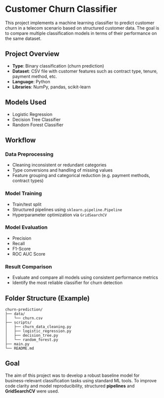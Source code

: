 # Customer Churn Classifier

This project implements a machine learning classifier to predict customer churn in a telecom scenario based on structured customer data. The goal is to compare multiple classification models in terms of their performance on the same dataset.

## Project Overview

- **Type**: Binary classification (churn prediction)
- **Dataset**: CSV file with customer features such as contract type, tenure, payment method, etc.
- **Language**: Python
- **Libraries**: NumPy, pandas, scikit-learn

## Models Used

- Logistic Regression
- Decision Tree Classifier
- Random Forest Classifier

## Workflow

### Data Preprocessing

- Cleaning inconsistent or redundant categories
- Type conversions and handling of missing values
- Feature grouping and categorical reduction (e.g. payment methods, contract types)

### Model Training

- Train/test split
- Structured pipelines using `sklearn.pipeline.Pipeline`
- Hyperparameter optimization via `GridSearchCV`

### Model Evaluation

- Precision
- Recall
- F1-Score
- ROC AUC Score

### Result Comparison

- Evaluate and compare all models using consistent performance metrics
- Identify the most reliable classifier for churn detection

## Folder Structure (Example)
```
churn-prediction/
├── data/
│   └── churn.csv
├── scripts/
│   ├── churn_data_cleaning.py
│   ├── logistic_regression.py
│   ├── decision_tree.py
│   └── random_forest.py
├── main.py
└── README.md
```
## Goal

The aim of this project was to develop a robust baseline model for business-relevant classification tasks using standard ML tools. 
To improve code clarity and model reproducibility, structured **pipelines** and **GridSearchCV** were used.
